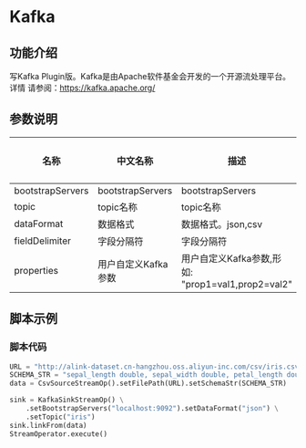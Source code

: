 # Kafka

## 功能介绍
写Kafka Plugin版。Kafka是由Apache软件基金会开发的一个开源流处理平台。详情
            请参阅：https://kafka.apache.org/

## 参数说明

| 名称 | 中文名称 | 描述 | 类型 | 是否必须？ | 默认值 |
| --- | --- | --- | --- | --- | --- |
| bootstrapServers | bootstrapServers | bootstrapServers | String | ✓ |  |
| topic | topic名称 | topic名称 | String | ✓ |  |
| dataFormat | 数据格式 | 数据格式。json,csv | String | ✓ |  |
| fieldDelimiter | 字段分隔符 | 字段分隔符 | String |  | "," |
| properties | 用户自定义Kafka参数 | 用户自定义Kafka参数,形如: "prop1=val1,prop2=val2" | String |  | null |



## 脚本示例

### 脚本代码

```python
URL = "http://alink-dataset.cn-hangzhou.oss.aliyun-inc.com/csv/iris.csv";
SCHEMA_STR = "sepal_length double, sepal_width double, petal_length double, petal_width double, category string";
data = CsvSourceStreamOp().setFilePath(URL).setSchemaStr(SCHEMA_STR)

sink = KafkaSinkStreamOp() \
    .setBootstrapServers("localhost:9092").setDataFormat("json") \
    .setTopic("iris")
sink.linkFrom(data)
StreamOperator.execute()
```


